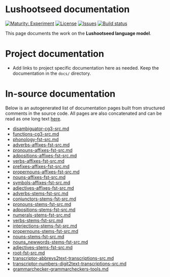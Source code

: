 # Lushootseed documentation

[![Maturity: Experiment](https://img.shields.io/badge/Maturity-Experiment-black.svg)](https://giellalt.github.io/MaturityClassification.html)
[![License](https://img.shields.io/github/license/giellalt/lang-lut)](https://raw.githubusercontent.com/giellalt/lang-lut/main/LICENSE)
[![Issues](https://img.shields.io/github/issues/giellalt/lang-lut)](https://github.com/giellalt/lang-lut/issues)
[![Build status](https://github.com/giellalt/lang-lut/workflows/Speller%20CI+CD/badge.svg)](https://github.com/giellalt/lang-lut/actions)

This page documents the work on the **Lushootseed language model**. 

# Project documentation

* Add links to project specific documentation here as needed. Keep the documentation in the `docs/` directory.

# In-source documentation

Below is an autogenerated list of documentation pages built from structured comments in the source code. All pages are also concatenated and can be read as one long text [here](lut.md).
* [disambiguator-cg3-src.md](disambiguator-cg3-src.md)
* [functions-cg3-src.md](functions-cg3-src.md)
* [phonology-fst-src.md](phonology-fst-src.md)
* [adverbs-affixes-fst-src.md](adverbs-affixes-fst-src.md)
* [pronouns-affixes-fst-src.md](pronouns-affixes-fst-src.md)
* [adpositions-affixes-fst-src.md](adpositions-affixes-fst-src.md)
* [verbs-affixes-fst-src.md](verbs-affixes-fst-src.md)
* [prefixes-affixes-fst-src.md](prefixes-affixes-fst-src.md)
* [propernouns-affixes-fst-src.md](propernouns-affixes-fst-src.md)
* [nouns-affixes-fst-src.md](nouns-affixes-fst-src.md)
* [symbols-affixes-fst-src.md](symbols-affixes-fst-src.md)
* [adjectives-affixes-fst-src.md](adjectives-affixes-fst-src.md)
* [adverbs-stems-fst-src.md](adverbs-stems-fst-src.md)
* [conjunctors-stems-fst-src.md](conjunctors-stems-fst-src.md)
* [pronouns-stems-fst-src.md](pronouns-stems-fst-src.md)
* [adpositions-stems-fst-src.md](adpositions-stems-fst-src.md)
* [numerals-stems-fst-src.md](numerals-stems-fst-src.md)
* [verbs-stems-fst-src.md](verbs-stems-fst-src.md)
* [interjections-stems-fst-src.md](interjections-stems-fst-src.md)
* [propernouns-stems-fst-src.md](propernouns-stems-fst-src.md)
* [nouns-stems-fst-src.md](nouns-stems-fst-src.md)
* [nouns_newwords-stems-fst-src.md](nouns_newwords-stems-fst-src.md)
* [adjectives-stems-fst-src.md](adjectives-stems-fst-src.md)
* [root-fst-src.md](root-fst-src.md)
* [transcriptor-abbrevs2text-transcriptions-src.md](transcriptor-abbrevs2text-transcriptions-src.md)
* [transcriptor-numbers-digit2text-transcriptions-src.md](transcriptor-numbers-digit2text-transcriptions-src.md)
* [grammarchecker-grammarcheckers-tools.md](grammarchecker-grammarcheckers-tools.md)
